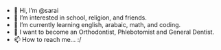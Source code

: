 - 👋 Hi, I’m @sarai
- 👀 I’m interested in school, religion, and friends. 
- 🌱 I’m currently learning english, arabaic, math, and coding. 
- 💞️ I want to become an Orthodontist, Phlebotomist and General Dentist. 
- 📫 How to reach me... :/ 

<!---
saraimoreno8/saraimoreno8 is a ✨ special ✨ repository because its `README.md` (this file) appears on your GitHub profile.
You can click the Preview link to take a look at your changes.
--->

